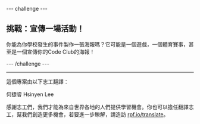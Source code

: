 --- challenge ---

## 挑戰：宣傳一場活動！

你能為你學校發生的事件製作一張海報嗎？它可能是一個遊戲，一個體育賽事，甚至是一個宣傳你的Code Club的海報！

--- /challenge ---


***
這個專案由以下志工翻譯：

何捷睿
Hsinyen Lee

感謝志工們，我們才能為來自世界各地的人們提供學習機會。你也可以擔任翻譯志工，幫我們創造更多機會，若要進一步瞭解，請造訪 [rpf.io/translate](https://rpf.io/translate)。